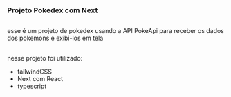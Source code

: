 ### Projeto Pokedex com Next

##

esse é um projeto de pokedex usando a API PokeApi para receber os dados dos pokemons e exibi-los em tela

##

nesse projeto foi utilizado:
<ul>
  <li>tailwindCSS</li>
  <li>Next com React</li>
  <li>typescript</li>
</ul>
